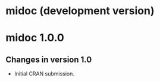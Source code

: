 # midoc (development version)

# midoc 1.0.0

## Changes in version 1.0

* Initial CRAN submission.

